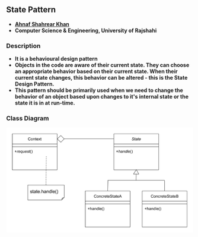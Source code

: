 ## State Pattern
- **[Ahnaf Shahrear Khan](https://github.com/ahnafshahrear)**
- **Computer Science & Engineering, University of Rajshahi**


### Description
- **It is a behavioural design pattern**
- **Objects in the code are aware of their current state. They can choose an appropriate behavior based on their current state. When their current state changes, this behavior can be altered - this is the State Design Pattern.**
- **This pattern should be primarily used when we need to change the behavior of an object based upon changes to it's internal state or the state it is in at run-time.**


### Class Diagram
![](StatePatternClassDiagram.png)
